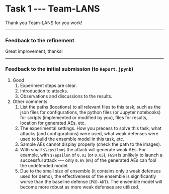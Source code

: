 # Task 1 --- Team-LANS

Thank you Team-LANS for you work!

-----------------
### Feedback to the refinement
Great improvement, thanks!

-------
### Feedback to the initial submission (to ``Report.jpynb``)
1. Good
    1. Experiment steps are clear.
    2. Introduction to attacks.
    3. Observations and discussions to the results.
2. Other comments
    1. List the paths (locations) to all relevant files to this task, such as the json files for configurations, the python files (or Jupyter notebooks) for scripts (implemented or modified by you), files for results, location for generated AEs, etc.
    2. The experimental settings. How you precess to solve this task, what attacks (and configurations) were used, what weak defenses were used to build the ensemble model in this task, etc.
    3. Sample AEs cannot display properly (check the path to the images).
    4. With small ``$\epsilon$`` the attack will generate weak AEs. For example, with ``$\epsilon`` of ``0.01`` (or ``0.05``), ``FGSM`` is unlikely to launch a successful attack --- only ``0.6%`` (``6%``) of the generated AEs can fool the undefended model.
    5. Due to the small size of ensemble (it contains only ``3`` weak defenses used for demo), the effectiveness of the ensemble is significantly worse than the baseline defense (``PGD-ADT``). The ensemble model will become more robust as more weak defenses are utilized.

    
